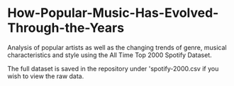 # How-Popular-Music-Has-Evolved-Through-the-Years
Analysis of popular artists as well as the changing trends of genre, musical characteristics and style using the All Time Top 2000 Spotify Dataset.

The full dataset is saved in the repository under 'spotify-2000.csv if you wish to view the raw data.
